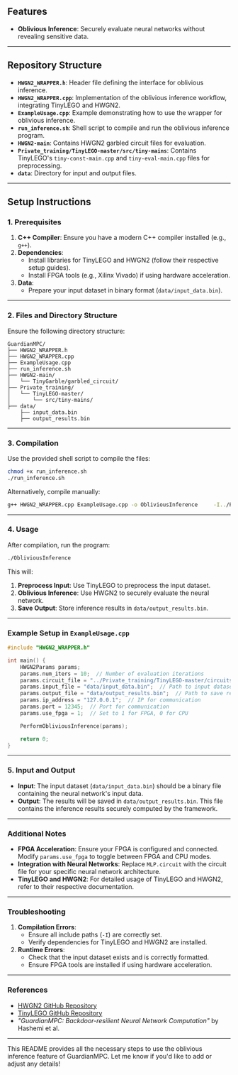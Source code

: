## Features

- **Oblivious Inference**: Securely evaluate neural networks without revealing sensitive data.
---

## Repository Structure

- **`HWGN2_WRAPPER.h`**: Header file defining the interface for oblivious inference.
- **`HWGN2_WRAPPER.cpp`**: Implementation of the oblivious inference workflow, integrating TinyLEGO and HWGN2.
- **`ExampleUsage.cpp`**: Example demonstrating how to use the wrapper for oblivious inference.
- **`run_inference.sh`**: Shell script to compile and run the oblivious inference program.
- **`HWGN2-main`**: Contains HWGN2 garbled circuit files for evaluation.
- **`Private_training/TinyLEGO-master/src/tiny-mains`**: Contains TinyLEGO's `tiny-const-main.cpp` and `tiny-eval-main.cpp` files for preprocessing.
- **`data`**: Directory for input and output files.

---

## Setup Instructions

### 1. Prerequisites

1. **C++ Compiler**: Ensure you have a modern C++ compiler installed (e.g., `g++`).
2. **Dependencies**:
   - Install libraries for TinyLEGO and HWGN2 (follow their respective setup guides).
   - Install FPGA tools (e.g., Xilinx Vivado) if using hardware acceleration.
3. **Data**:
   - Prepare your input dataset in binary format (`data/input_data.bin`).

---

### 2. Files and Directory Structure

Ensure the following directory structure:

```
GuardianMPC/
├── HWGN2_WRAPPER.h
├── HWGN2_WRAPPER.cpp
├── ExampleUsage.cpp
├── run_inference.sh
├── HWGN2-main/
│   └── TinyGarble/garbled_circuit/
├── Private_training/
│   └── TinyLEGO-master/
│       └── src/tiny-mains/
├── data/
    ├── input_data.bin
    ├── output_results.bin
```

---

### 3. Compilation

Use the provided shell script to compile the files:

```bash
chmod +x run_inference.sh
./run_inference.sh
```

Alternatively, compile manually:

```bash
g++ HWGN2_WRAPPER.cpp ExampleUsage.cpp -o ObliviousInference     -I../Private_training/TinyLEGO-master/include     -IHWGN2-main/TinyGarble/garbled_circuit
```

---

### 4. Usage

After compilation, run the program:

```bash
./ObliviousInference
```

This will:

1. **Preprocess Input**: Use TinyLEGO to preprocess the input dataset.
2. **Oblivious Inference**: Use HWGN2 to securely evaluate the neural network.
3. **Save Output**: Store inference results in `data/output_results.bin`.

---

### Example Setup in `ExampleUsage.cpp`

```cpp
#include "HWGN2_WRAPPER.h"

int main() {
    HWGN2Params params;
    params.num_iters = 10;  // Number of evaluation iterations
    params.circuit_file = "../Private_training/TinyLEGO-master/circuits/MLP.circuit";
    params.input_file = "data/input_data.bin";  // Path to input dataset
    params.output_file = "data/output_results.bin";  // Path to save results
    params.ip_address = "127.0.0.1";  // IP for communication
    params.port = 12345;  // Port for communication
    params.use_fpga = 1;  // Set to 1 for FPGA, 0 for CPU

    PerformObliviousInference(params);

    return 0;
}
```

---

### 5. Input and Output

- **Input**: The input dataset (`data/input_data.bin`) should be a binary file containing the neural network's input data.
- **Output**: The results will be saved in `data/output_results.bin`. This file contains the inference results securely computed by the framework.

---

### Additional Notes

- **FPGA Acceleration**: Ensure your FPGA is configured and connected. Modify `params.use_fpga` to toggle between FPGA and CPU modes.
- **Integration with Neural Networks**: Replace `MLP.circuit` with the circuit file for your specific neural network architecture.
- **TinyLEGO and HWGN2**: For detailed usage of TinyLEGO and HWGN2, refer to their respective documentation.

---

### Troubleshooting

1. **Compilation Errors**:
   - Ensure all include paths (`-I`) are correctly set.
   - Verify dependencies for TinyLEGO and HWGN2 are installed.
2. **Runtime Errors**:
   - Check that the input dataset exists and is correctly formatted.
   - Ensure FPGA tools are installed if using hardware acceleration.

---

### References

- [HWGN2 GitHub Repository](https://github.com/vernamlab/HWGN2)
- [TinyLEGO GitHub Repository](https://github.com/yourusername/TinyLEGO)
- *"GuardianMPC: Backdoor-resilient Neural Network Computation"* by Hashemi et al.

---

This README provides all the necessary steps to use the oblivious inference feature of GuardianMPC. Let me know if you'd like to add or adjust any details!
